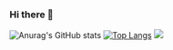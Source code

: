 ### Hi there 👋

<!--
**qiuye2015/qiuye2015** is a ✨ _special_ ✨ repository because its `README.md` (this file) appears on your GitHub profile.

Here are some ideas to get you started:

- 🔭 I’m currently working on ...
- 🌱 I’m currently learning ...
- 👯 I’m looking to collaborate on ...
- 🤔 I’m looking for help with ...
- 💬 Ask me about ...
- 📫 How to reach me: ...
- 😄 Pronouns: ...
- ⚡ Fun fact: ...

[![Top Langs](https://github-readme-stats.vercel.app/api/top-langs/?username=qiuye2015&langs_count=8)](https://github.com/anuraghazra/github-readme-stats)
-->

![Anurag's GitHub stats](https://github-readme-stats.vercel.app/api?username=qiuye2015&show_icons=true&theme=dracula&hide=stars,commits,prs,issues,contribs)
[![Top Langs](https://github-readme-stats.vercel.app/api/top-langs/?username=qiuye2015&layout=compact)](https://github.com/anuraghazra/github-readme-stats)
![]( https://steins-gate-visitor-count.greenhandatsjtu.repl.co/{这里可以加入GitHub名字，也可以是其他的字符串})

